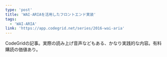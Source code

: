 ```yaml
---
type: 'post'
title: 'WAI-ARIAを活用したフロントエンド実装'
tags:
  - 'WAI-ARIA'
link: 'https://app.codegrid.net/series/2016-wai-aria'
---
```

CodeGridの記事。実際の読み上げ音声などもある、かなり実践的な内容。有料購読の価値あり。